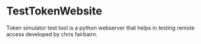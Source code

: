 # TestTokenWebsite
Token simulator test tool is a python webserver that helps in testing remote access developed by chris fairbairn.
